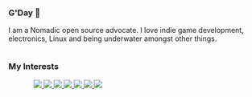 ### G'Day 👋

I am a Nomadic open source advocate. I love indie game development, electronics, Linux and being underwater amongst other things. 


<div style="margin-left: auto;
            margin-right: auto;
            width: 30%">
            <a href="https://www.anthony-mills.com/">
                    <img src="https://img.shields.io/badge/website-000000?style=for-the-badge&logo=About.me&logoColor=white" alt=""/>
            </a>
</div>

### My Interests

<div style="margin-left: auto;
            margin-right: auto;
            width: 80%">
            <a href="https://aws.amazon.com/">
                    <img src="https://img.shields.io/badge/Amazon_AWS-FF9900?style=for-the-badge&logo=amazonaws&logoColor=white"/>
            </a>
            <a href="https://www.gnu.org/">
                    <img src="https://img.shields.io/badge/GNU%20Bash-4EAA25?style=for-the-badge&logo=GNU%20Bash&logoColor=white"/>
            </a>
            <a href="https://www.linuxfoundation.org/">
                    <img src="https://img.shields.io/badge/Linux-FCC624?style=for-the-badge&logo=linux&logoColor=black"/>
            </a>
            <a href="https://www.php.net/">
                    <img src="https://img.shields.io/badge/PHP-777BB4?style=for-the-badge&logo=php&logoColor=white"/>
            </a>
            <a href="https://www.python.org/">
                    <img src="https://img.shields.io/badge/Python-FFD43B?style=for-the-badge&logo=python&logoColor=blue"/>
            </a>
            <a href="https://www.raspberrypi.org/">
                    <img src="https://img.shields.io/badge/Raspberry%20Pi-A22846?style=for-the-badge&logo=Raspberry%20Pi&logoColor=white"/>
            </a>
            <a href="https://www.typescriptlang.org/">
                    <img src="https://img.shields.io/badge/TypeScript-007ACC?style=for-the-badge&logo=typescript&logoColor=white"/>
            </a>
</div>
<!--
**anthony-mills/anthony-mills** is a ✨ _special_ ✨ repository because its `README.md` (this file) appears on your GitHub profile.

Here are some ideas to get you started:

- 🔭 I’m currently working on ...
- 🌱 I’m currently learning ...
- 👯 I’m looking to collaborate on ...
- 🤔 I’m looking for help with ...
- 💬 Ask me about ...
- 📫 How to reach me: ...
- 😄 Pronouns: ...
- ⚡ Fun fact: ...
-->
